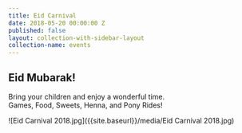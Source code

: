 ```yaml
---
title: Eid Carnival
date: 2018-05-20 00:00:00 Z
published: false
layout: collection-with-sidebar-layout
collection-name: events
---
```


## Eid Mubarak!
Bring your children and enjoy a wonderful time.  
Games, Food, Sweets, Henna, and Pony Rides!

![Eid Carnival 2018.jpg]({{site.baseurl}}/media/Eid Carnival 2018.jpg)

